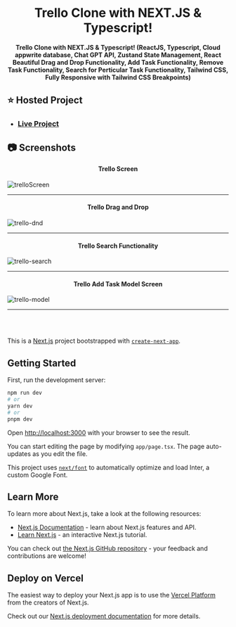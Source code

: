 <div align="center">
  
  # Trello Clone with NEXT.JS & Typescript!
  
  **Trello Clone with NEXT.JS & Typescript! (ReactJS, Typescript, Cloud appwrite database, Chat GPT API, Zustand State Management, React Beautiful Drag and Drop Functionality, Add Task Functionality, Remove Task Functionality, Search for Perticular Task Functionality, Tailwind CSS, Fully Responsive with Tailwind CSS Breakpoints)**
</div>

## :star: Hosted Project
- ### [Live Project](https://rushikesh-bhavsar-trello-clone.vercel.app/)

## :camera: Screenshots

#### <p align="center">Trello Screen</p>
![trelloScreen](https://github.com/RushikeshBhavsar3605/rushikesh-bhavsar-trello-clone/assets/129877176/ccadcaae-ca22-456a-8242-fd76ddf9341a)

<hr>

#### <p align="center">Trello Drag and Drop</p>
![trello-dnd](https://github.com/RushikeshBhavsar3605/rushikesh-bhavsar-trello-clone/assets/129877176/8f7f86cd-fceb-48e3-9932-f1e3e28f8b97)

<hr>

#### <p align="center">Trello Search Functionality</p>
![trello-search](https://github.com/RushikeshBhavsar3605/rushikesh-bhavsar-trello-clone/assets/129877176/f364e833-ea90-4f22-8c61-557eaada9336)

<hr>

#### <p align="center">Trello Add Task Model Screen</p>
![trello-model](https://github.com/RushikeshBhavsar3605/rushikesh-bhavsar-trello-clone/assets/129877176/e6c9f740-4956-4096-b6b8-5b7414d38728)

<hr>

<br>
<br>

This is a [Next.js](https://nextjs.org/) project bootstrapped with [`create-next-app`](https://github.com/vercel/next.js/tree/canary/packages/create-next-app).

## Getting Started

First, run the development server:

```bash
npm run dev
# or
yarn dev
# or
pnpm dev
```

Open [http://localhost:3000](http://localhost:3000) with your browser to see the result.

You can start editing the page by modifying `app/page.tsx`. The page auto-updates as you edit the file.

This project uses [`next/font`](https://nextjs.org/docs/basic-features/font-optimization) to automatically optimize and load Inter, a custom Google Font.

## Learn More

To learn more about Next.js, take a look at the following resources:

- [Next.js Documentation](https://nextjs.org/docs) - learn about Next.js features and API.
- [Learn Next.js](https://nextjs.org/learn) - an interactive Next.js tutorial.

You can check out [the Next.js GitHub repository](https://github.com/vercel/next.js/) - your feedback and contributions are welcome!

## Deploy on Vercel

The easiest way to deploy your Next.js app is to use the [Vercel Platform](https://vercel.com/new?utm_medium=default-template&filter=next.js&utm_source=create-next-app&utm_campaign=create-next-app-readme) from the creators of Next.js.

Check out our [Next.js deployment documentation](https://nextjs.org/docs/deployment) for more details.

